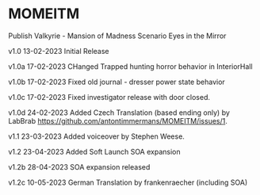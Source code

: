 # MOMEITM
 Publish Valkyrie - Mansion of Madness Scenario Eyes in the Mirror

v1.0 13-02-2023 Initial Release

v1.0a 17-02-2023 CHanged Trapped hunting horror behavior in InteriorHall

v1.0b 17-02-2023 Fixed old journal - dresser power state behavior

v1.0c 17-02-2023 Fixed investigator release with door closed.

v1.0d 24-02-2023 Added Czech Translation (based ending only) by LabBrab https://github.com/antontimmermans/MOMEITM/issues/1.

v1.1 23-03-2023 Added voiceover by Stephen Weese.

v1.2 23-04-2023 Added Soft Launch SOA expansion

v1.2b 28-04-2023 SOA expansion released

v1.2c 10-05-2023 German Translation by frankenraecher (including SOA)
